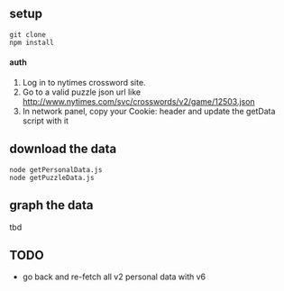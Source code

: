 ## setup
```
git clone
npm install
```

#### auth
1. Log in to nytimes crossword site.
2. Go to a valid puzzle json url like http://www.nytimes.com/svc/crosswords/v2/game/12503.json
3. In network panel, copy your Cookie: header and update the getData script with it

## download the data
```
node getPersonalData.js
node getPuzzleData.js
```

## graph the data
tbd


## TODO
- go back and re-fetch all v2 personal data with v6